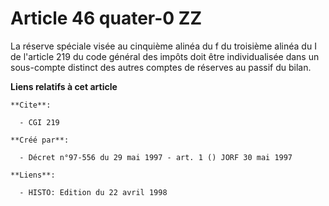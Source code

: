 # Article 46 quater-0 ZZ

La réserve spéciale visée au cinquième alinéa du f du troisième alinéa du I de l'article 219 du code général des impôts doit
être individualisée dans un sous-compte distinct des autres comptes de réserves au passif du bilan.

**Liens relatifs à cet article**

	**Cite**:

	  - CGI 219

	**Créé par**:

	  - Décret n°97-556 du 29 mai 1997 - art. 1 () JORF 30 mai 1997

	**Liens**:

	  - HISTO: Edition du 22 avril 1998
